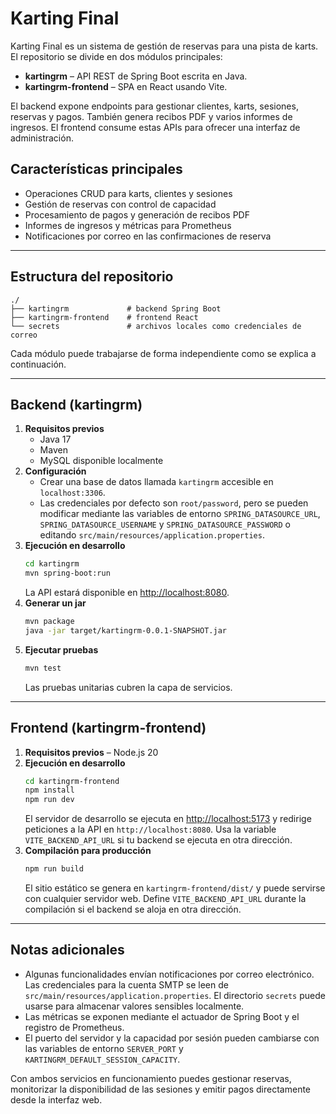 # Karting Final

Karting Final es un sistema de gestión de reservas para una pista de karts. El repositorio se divide en dos módulos principales:

- **kartingrm** – API REST de Spring Boot escrita en Java.
- **kartingrm-frontend** – SPA en React usando Vite.

El backend expone endpoints para gestionar clientes, karts, sesiones, reservas y pagos. También genera recibos PDF y varios informes de ingresos. El frontend consume estas APIs para ofrecer una interfaz de administración.

## Características principales

- Operaciones CRUD para karts, clientes y sesiones
- Gestión de reservas con control de capacidad
- Procesamiento de pagos y generación de recibos PDF
- Informes de ingresos y métricas para Prometheus
- Notificaciones por correo en las confirmaciones de reserva

---

## Estructura del repositorio

```
./
├── kartingrm             # backend Spring Boot
├── kartingrm-frontend    # frontend React
└── secrets               # archivos locales como credenciales de correo
```

Cada módulo puede trabajarse de forma independiente como se explica a continuación.

---

## Backend (kartingrm)

1. **Requisitos previos**
   - Java 17
   - Maven
   - MySQL disponible localmente
2. **Configuración**
   - Crear una base de datos llamada `kartingrm` accesible en `localhost:3306`.
   - Las credenciales por defecto son `root/password`, pero se pueden modificar mediante las variables de entorno `SPRING_DATASOURCE_URL`, `SPRING_DATASOURCE_USERNAME` y `SPRING_DATASOURCE_PASSWORD` o editando `src/main/resources/application.properties`.
3. **Ejecución en desarrollo**
   ```bash
   cd kartingrm
   mvn spring-boot:run
   ```
   La API estará disponible en [http://localhost:8080](http://localhost:8080).
4. **Generar un jar**
   ```bash
   mvn package
   java -jar target/kartingrm-0.0.1-SNAPSHOT.jar
   ```
5. **Ejecutar pruebas**
   ```bash
   mvn test
   ```
   Las pruebas unitarias cubren la capa de servicios.

---

## Frontend (kartingrm-frontend)

1. **Requisitos previos** – Node.js 20
2. **Ejecución en desarrollo**
   ```bash
   cd kartingrm-frontend
   npm install
   npm run dev
   ```
   El servidor de desarrollo se ejecuta en [http://localhost:5173](http://localhost:5173) y redirige peticiones a la API en `http://localhost:8080`. Usa la variable `VITE_BACKEND_API_URL` si tu backend se ejecuta en otra dirección.
3. **Compilación para producción**
   ```bash
   npm run build
   ```
   El sitio estático se genera en `kartingrm-frontend/dist/` y puede servirse con cualquier servidor web.
   Define `VITE_BACKEND_API_URL` durante la compilación si el backend se aloja en otra dirección.

---

## Notas adicionales

- Algunas funcionalidades envían notificaciones por correo electrónico. Las credenciales para la cuenta SMTP se leen de `src/main/resources/application.properties`. El directorio `secrets` puede usarse para almacenar valores sensibles localmente.
- Las métricas se exponen mediante el actuador de Spring Boot y el registro de Prometheus.
- El puerto del servidor y la capacidad por sesión pueden cambiarse con las variables de entorno `SERVER_PORT` y `KARTINGRM_DEFAULT_SESSION_CAPACITY`.

Con ambos servicios en funcionamiento puedes gestionar reservas, monitorizar la disponibilidad de las sesiones y emitir pagos directamente desde la interfaz web.
